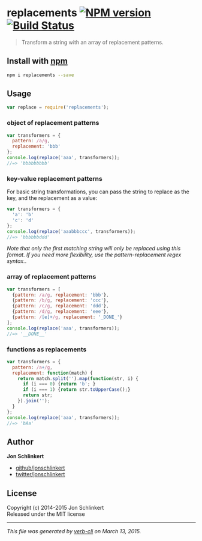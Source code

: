 # replacements [![NPM version](https://badge.fury.io/js/replacements.svg)](http://badge.fury.io/js/replacements)  [![Build Status](https://travis-ci.org/jonschlinkert/replacements.svg)](https://travis-ci.org/jonschlinkert/replacements) 

> Transform a string with an array of replacement patterns.

## Install with [npm](npmjs.org)

```bash
npm i replacements --save
```

## Usage

```js
var replace = require('replacements');
```

### object of replacement patterns

```js
var transformers = {
  pattern: /a/g,
  replacement: 'bbb'
};
console.log(replace('aaa', transformers));
//=> 'bbbbbbbbb'
```

### key-value replacement patterns

For basic string transformations, you can pass the string to replace as the key, and the replacement as a value:

```js
var transformers = {
  'a': 'b'
  'c': 'd'
};
console.log(replace('aaabbbccc', transformers));
//=> 'bbbbbbddd'
```

_Note that only the first matching string will only be replaced using this format. If you need more flexibility, use the pattern-replacement regex syntax._.

### array of replacement patterns

```js
var transformers = [
  {pattern: /a/g, replacement: 'bbb'},
  {pattern: /b/g, replacement: 'ccc'},
  {pattern: /c/g, replacement: 'ddd'},
  {pattern: /d/g, replacement: 'eee'},
  {pattern: /[e]+/g, replacement: '_DONE_'}
];
console.log(replace('aaa', transformers));
//=> '__DONE__'
```

### functions as replacements

```js
var transformers = {
  pattern: /a+/g,
  replacement: function(match) {
    return match.split('').map(function(str, i) {
      if (i === 0) {return 'b'; }
      if (i === 1) {return str.toUpperCase();}
      return str;
    }).join('');
  }
};
console.log(replace('aaa', transformers));
//=> 'bAa'
```

## Author

**Jon Schlinkert**
 
+ [github/jonschlinkert](https://github.com/jonschlinkert)
+ [twitter/jonschlinkert](http://twitter.com/jonschlinkert) 

## License
Copyright (c) 2014-2015 Jon Schlinkert  
Released under the MIT license

***

_This file was generated by [verb-cli](https://github.com/assemble/verb-cli) on March 13, 2015._
